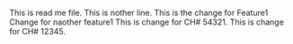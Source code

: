 This is read me file.
This is nother line.
This is the change for Feature1
Change for naother feature1
This is change for CH# 54321.
This is change for CH# 12345.

